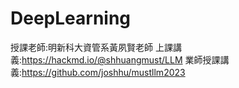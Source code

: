 # DeepLearning
授課老師:明新科大資管系黃夙賢老師
上課講義:https://hackmd.io/@shhuangmust/LLM
業師授課講義:https://github.com/joshhu/mustllm2023

